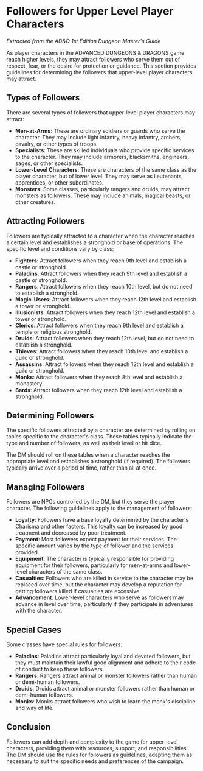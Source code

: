 # Followers for Upper Level Player Characters

*Extracted from the AD&D 1st Edition Dungeon Master's Guide*

As player characters in the ADVANCED DUNGEONS & DRAGONS game reach higher levels, they may attract followers who serve them out of respect, fear, or the desire for protection or guidance. This section provides guidelines for determining the followers that upper-level player characters may attract.

## Types of Followers

There are several types of followers that upper-level player characters may attract:

- **Men-at-Arms**: These are ordinary soldiers or guards who serve the character. They may include light infantry, heavy infantry, archers, cavalry, or other types of troops.
- **Specialists**: These are skilled individuals who provide specific services to the character. They may include armorers, blacksmiths, engineers, sages, or other specialists.
- **Lower-Level Characters**: These are characters of the same class as the player character, but of lower level. They may serve as lieutenants, apprentices, or other subordinates.
- **Monsters**: Some classes, particularly rangers and druids, may attract monsters as followers. These may include animals, magical beasts, or other creatures.

## Attracting Followers

Followers are typically attracted to a character when the character reaches a certain level and establishes a stronghold or base of operations. The specific level and conditions vary by class:

- **Fighters**: Attract followers when they reach 9th level and establish a castle or stronghold.
- **Paladins**: Attract followers when they reach 9th level and establish a castle or stronghold.
- **Rangers**: Attract followers when they reach 10th level, but do not need to establish a stronghold.
- **Magic-Users**: Attract followers when they reach 12th level and establish a tower or stronghold.
- **Illusionists**: Attract followers when they reach 12th level and establish a tower or stronghold.
- **Clerics**: Attract followers when they reach 9th level and establish a temple or religious stronghold.
- **Druids**: Attract followers when they reach 12th level, but do not need to establish a stronghold.
- **Thieves**: Attract followers when they reach 10th level and establish a guild or stronghold.
- **Assassins**: Attract followers when they reach 12th level and establish a guild or stronghold.
- **Monks**: Attract followers when they reach 8th level and establish a monastery.
- **Bards**: Attract followers when they reach 12th level and establish a stronghold.

## Determining Followers

The specific followers attracted by a character are determined by rolling on tables specific to the character's class. These tables typically indicate the type and number of followers, as well as their level or hit dice.

The DM should roll on these tables when a character reaches the appropriate level and establishes a stronghold (if required). The followers typically arrive over a period of time, rather than all at once.

## Managing Followers

Followers are NPCs controlled by the DM, but they serve the player character. The following guidelines apply to the management of followers:

- **Loyalty**: Followers have a base loyalty determined by the character's Charisma and other factors. This loyalty can be increased by good treatment and decreased by poor treatment.
- **Payment**: Most followers expect payment for their services. The specific amount varies by the type of follower and the services provided.
- **Equipment**: The character is typically responsible for providing equipment for their followers, particularly for men-at-arms and lower-level characters of the same class.
- **Casualties**: Followers who are killed in service to the character may be replaced over time, but the character may develop a reputation for getting followers killed if casualties are excessive.
- **Advancement**: Lower-level characters who serve as followers may advance in level over time, particularly if they participate in adventures with the character.

## Special Cases

Some classes have special rules for followers:

- **Paladins**: Paladins attract particularly loyal and devoted followers, but they must maintain their lawful good alignment and adhere to their code of conduct to keep these followers.
- **Rangers**: Rangers attract animal or monster followers rather than human or demi-human followers.
- **Druids**: Druids attract animal or monster followers rather than human or demi-human followers.
- **Monks**: Monks attract followers who wish to learn the monk's discipline and way of life.

## Conclusion

Followers can add depth and complexity to the game for upper-level characters, providing them with resources, support, and responsibilities. The DM should use the rules for followers as guidelines, adapting them as necessary to suit the specific needs and preferences of the campaign.

